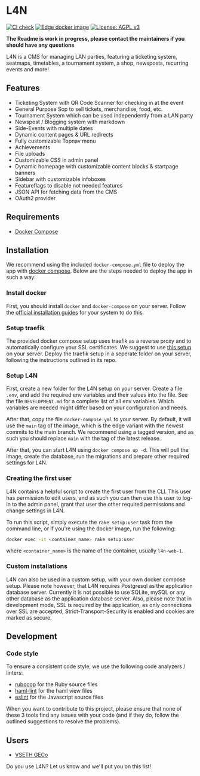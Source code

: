 # L4N

[![CI check](https://github.com/Adrian-Hirt/l4n/actions/workflows/ci.yml/badge.svg)](https://github.com/Adrian-Hirt/l4n/actions/workflows/ci.yml)
[![Edge docker image](https://github.com/Adrian-Hirt/l4n/actions/workflows/build_edge_docker.yml/badge.svg)](https://github.com/Adrian-Hirt/l4n/actions/workflows/build_edge_docker.yml)
[![License: AGPL v3](https://img.shields.io/badge/License-AGPL_v3-blue.svg)](https://www.gnu.org/licenses/agpl-3.0)

**The Readme is work in progress, please contact the maintainers if you should have any questions**

L4N is a CMS for managing LAN parties, featuring a ticketing system, seatmaps, timetables, a tournament system, a shop, newsposts,
recurring events and more!

## Features

* Ticketing System with QR Code Scanner for checking in at the event
* General Purpose Sop to sell tickets, merchandise, food, etc.
* Tournament System which can be used independently from a LAN party
* Newspost / Blogging system with markdown
* Side-Events with multiple dates
* Dynamic content pages & URL redirects
* Fully customizable Topnav menu
* Achievements
* File uploads
* Customizable CSS in admin panel
* Dynamic homepage with customizable content blocks & startpage banners
* Sidebar with customizable infoboxes
* Featureflags to disable not needed features
* JSON API for fetching data from the CMS
* OAuth2 provider

## Requirements

* [Docker Compose](https://docs.docker.com/compose/)

## Installation

We recommend using the included `docker-compose.yml` file to deploy the app with [docker compose](https://docs.docker.com/compose/).
Below are the steps needed to deploy the app in such a way:

### Install docker

First, you should install `docker` and `docker-compose` on your server. Follow the [official installation guides](https://docs.docker.com/get-docker/)
for your system to do this.

### Setup traefik

The provided docker compose setup uses traefik as a reverse proxy and to automatically configure your SSL certificates.
We suggest to use [this setup](https://github.com/conscribtor/docker-traefik-letsencrypt) on your server. Deploy
the traefik setup in a seperate folder on your server, following the instructions outlined in its repo.

### Setup L4N

First, create a new folder for the L4N setup on your server.
Create a file `.env`, and add the required env variables and their values into the file. See the file  `DEVELOPMENT.md` for a complete list of all env variables.
Which variables are needed might differ based on your configuration and needs.

After that, copy the file `docker-compose.yml` to your server. By default, it will use the `main` tag of the
image, which is the edge variant with the newest commits to the main branch. We recommend using a tagged version,
and as such you should replace `main` with the tag of the latest release.

After that, you can start L4N using `docker compose up -d`. This will pull the image, create the database,
run the migrations and prepare other required settings for L4N.

### Creating the first user

L4N contains a helpful script to create the first user from the CLI. This user has permission to edit
users, and as such you can then use this user to log-in to the admin panel, grant that user the other
required permissions and change settings in L4N.

To run this script, simply execute the `rake setup:user` task from the command line, or if you're using
the docker image, run the following:

```bash
docker exec -it <container_name> rake setup:user
```

where `<container_name>` is the name of the container, usually `l4n-web-1`.

### Custom installations

L4N can also be used in a custom setup, with your own docker compose setup. Please note however, that L4N requires Postgresql as the application database server. Currently it is not possible to use SQLite, mySQL or any other database as the application database server.
Also, please note that in development mode, SSL is required by the application, as
only connections over SSL are accepted, Strict-Transport-Security is enabled and cookies
are marked as secure.

## Development

### Code style

To ensure a consistent code style, we use the following code analyzers / linters:

* [rubocop](https://github.com/rubocop/rubocop) for the Ruby source files
* [haml-lint](https://github.com/sds/haml-lint) for the haml view files
* [eslint](https://eslint.org/) for the Javascript source files

When you want to contribute to this project, please ensure that none of these 3 tools find any issues with your code (and if they do, follow the outlined suggestions to resolve the problems).

## Users

* [VSETH GECo](https://geco.ethz.ch)

Do you use L4N? Let us know and we'll put you on this list!
